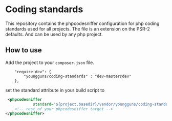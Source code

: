 # Coding standards

This repository contains the phpcodesniffer configuration for php coding standards used for all projects. The file is an extension on the PSR-2 defaults. And can be used by any php project.

## How to use
Add the project to your `composer.json` file. 

```
    "require-dev": {
        "youngguns/coding-standards" : "dev-master@dev"
    },
```

set the standard attribute in your build script to 

```xml
 <phpcodesniffer
            standard="${project.basedir}/vendor/youngguns/coding-standards/Youngguns.xml">
    <!-- rest of your phpcodesniffer target -->
</phpcodesniffer>
```

